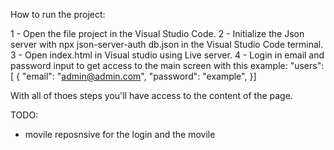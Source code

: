 
How to run the project:

1 - Open the file project in the Visual Studio Code.
2 - Initialize the Json server with npx json-server-auth db.json in the Visual Studio Code terminal.
3 - Open index.html in Visual studio using Live server.
4 - Login in email and password input to get access to the main screen with this example:
"users": [ { "email": "admin@admin.com", "password": "example", }]

With all of thoes steps you'll have access to the content of the page. 


TODO:
- movile reposnsive for the login and the movile



